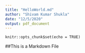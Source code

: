 ```yaml
---
title: "HelloWorld.md"
author: "Shivam Kumar Shukla"
date: "12/5/2020"
output: pdf_document
---
```


```{r setup, include=FALSE}
knitr::opts_chunk$set(echo = TRUE)
```

##This is a Markdown File


